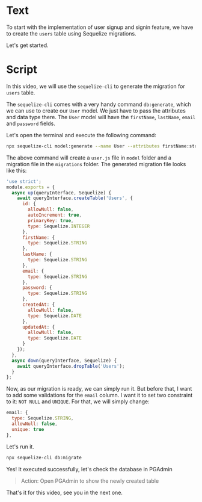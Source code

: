 # Text
To start with the implementation of user signup and signin feature, we have to create the `users` table using Sequelize migrations. 

Let's get started.

# Script
In this video, we will use the `sequelize-cli` to generate the migration for `users` table.

The `sequelize-cli` comes with a very handy command `db:generate`, which we can use to create our `User` model. We just have to pass the attributes and data type there. The `User` model will have the `firstName`, `lastName`, `email` and `password` fields.

Let's open the terminal and execute the following command:
```sh
npx sequelize-cli model:generate --name User --attributes firstName:string,lastName:string,email:string,password:string
```
The above command will create a `user.js` file in `model` folder and a migration file in the `migrations` folder. The generated migration file looks like this:
```js
'use strict';
module.exports = {
  async up(queryInterface, Sequelize) {
    await queryInterface.createTable('Users', {
      id: {
        allowNull: false,
        autoIncrement: true,
        primaryKey: true,
        type: Sequelize.INTEGER
      },
      firstName: {
        type: Sequelize.STRING
      },
      lastName: {
        type: Sequelize.STRING
      },
      email: {
        type: Sequelize.STRING
      },
      password: {
        type: Sequelize.STRING
      },
      createdAt: {
        allowNull: false,
        type: Sequelize.DATE
      },
      updatedAt: {
        allowNull: false,
        type: Sequelize.DATE
      }
    });
  },
  async down(queryInterface, Sequelize) {
    await queryInterface.dropTable('Users');
  }
};
```
Now, as our migration is ready, we can simply run it. 
But before that, I want to add some validations for the `email` column. I want it to set two constraint to it: `NOT NULL` and `UNIQUE`. For that, we will simply change:
```js
email: {
  type: Sequelize.STRING,
  allowNull: false,
  unique: true
},
```
Let's run it.
```sh
npx sequelize-cli db:migrate
```

Yes! It executed successfully, let's check the database in PGAdmin
> Action: Open PGAdmin to show the newly created table

That's it for this video, see you in the next one.
